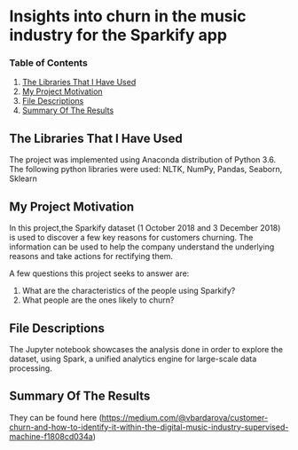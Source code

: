 # Insights into churn in the music industry for the Sparkify app


### Table of Contents

1. [The Libraries That I Have Used](#libraries)
2. [My Project Motivation](#motivation)
3. [File Descriptions](#files)
4. [Summary Of The Results](#results)

## The Libraries That I Have Used <a name="libraries"></a>

The project was implemented using Anaconda distribution of Python 3.6. 
The following python libraries were used: NLTK, NumPy, Pandas, Seaborn, Sklearn

## My Project Motivation<a name="motivation"></a>

In this project,the Sparkify dataset (1 October 2018 and 3 December 2018) is used to discover a few key reasons for customers churning. The information can be used to help the company understand the underlying reasons and take actions for rectifying them.

A few questions this project seeks to answer are:

1. What are the characteristics of the people using Sparkify?
2. What people are the ones likely to churn?



## File Descriptions <a name="files"></a>

The Jupyter notebook showcases the analysis done in order to explore the dataset, using Spark, a unified analytics engine for large-scale data processing.


## Summary Of The Results<a name="results"></a>

They can be found here (https://medium.com/@vbardarova/customer-churn-and-how-to-identify-it-within-the-digital-music-industry-supervised-machine-f1808cd034a)


